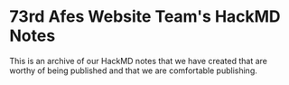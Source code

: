 # 73rd Afes Website Team's HackMD Notes

This is an archive of our HackMD notes that we have created that are worthy of being published and that we are comfortable publishing.
